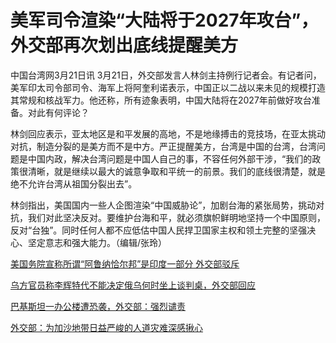 # 美军司令渲染“大陆将于2027年攻台”，外交部再次划出底线提醒美方

中国台湾网3月21日讯
3月21日，外交部发言人林剑主持例行记者会。有记者问，美军印太司令部司令、海军上将阿奎利诺表示，中国正以二战以来未见的规模打造其常规和核战军力。他还称，所有迹象表明，中国大陆将在2027年前做好攻台准备。对此有何评论？

林剑回应表示，亚太地区是和平发展的高地，不是地缘搏击的竞技场，在亚太挑动对抗，制造分裂的是美方而不是中方。严正提醒美方，台湾是中国的台湾，台湾问题是中国内政，解决台湾问题是中国人自己的事，不容任何外部干涉，“我们的政策很清晰，就是继续以最大的诚意争取和平统一的前景。我们的底线很清楚，就是绝不允许台湾从祖国分裂出去”。

林剑指出，美国国内一些人企图渲染“中国威胁论”，加剧台海的紧张局势，挑动对抗，我们对此坚决反对。要维护台海和平，就必须旗帜鲜明地坚持一个中国原则，反对“台独”。同时任何人都不应低估中国人民捍卫国家主权和领土完整的坚强决心、坚定意志和强大能力。（编辑/张玲）

[美国务院宣称所谓“阿鲁纳恰尔邦”是印度一部分 外交部驳斥](https://news.qq.com/rain/a/20240321A06K5100)

[乌方官员称李辉特代不能决定俄乌何时坐上谈判桌，外交部回应](https://news.qq.com/rain/a/20240321A06IUE00)

[巴基斯坦一办公楼遭恐袭，外交部：强烈谴责](https://news.qq.com/rain/a/20240321A06LTT00)

[外交部：为加沙地带日益严峻的人道灾难深感揪心 ](https://news.qq.com/rain/a/20240321A06K1P00)


